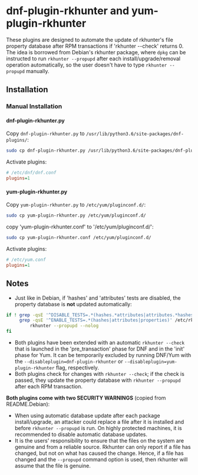 # dnf-plugin-rkhunter and yum-plugin-rkhunter

These plugins are designed to automate the update of rkhunter's file property database after RPM transactions if 'rkhunter --check' returns 0. The idea is borrowed from Debian's rkhunter package, where `dpkg` can be instructed to run `rkhunter --propupd` after each install/upgrade/removal operation automatically, so the user doesn't have to type `rkhunter --propupd` manually.

## Installation
### Manual Installation

#### dnf-plugin-rkhunter.py
Copy `dnf-plugin-rkhunter.py` to `/usr/lib/python3.6/site-packages/dnf-plugins/`:

```bash
sudo cp dnf-plugin-rkhunter.py /usr/lib/python3.6/site-packages/dnf-plugins/
```

Activate plugins:
```ini
# /etc/dnf/dnf.conf
plugins=1
```

#### yum-plugin-rkhunter.py
Copy `yum-plugin-rkhunter.py` to `/etc/yum/pluginconf.d/`:

```bash
sudo cp yum-plugin-rkhunter.py /etc/yum/pluginconf.d/
```

copy 'yum-plugin-rkhunter.conf' to '/etc/yum/pluginconf.d/':
```bash
sudo cp yum-plugin-rkhunter.conf /etc/yum/pluginconf.d/
```

Activate plugins:
```ini
# /etc/yum.conf
plugins=1
```

## Notes
* Just like in Debian, if 'hashes' and 'attributes' tests are disabled, the property database is **not** updated automatically:
```bash
if ! grep -qsE '^DISABLE_TESTS=.*(hashes.*attributes|attributes.*hashes|properties)' /etc/rkhunter.conf /etc/rkhunter.conf.local || \
     grep -qsE '^ENABLE_TESTS=.*(hashes|attributes|properties)' /etc/rkhunter.conf /etc/rkhunter.conf.local; then
         rkhunter --propupd --nolog
fi
```

* Both plugins have been extended with an automatic `rkhunter --check` that is launched in the 'pre_transaction' phase for DNF and in the 'init' phase for Yum. It can be temporarily excluded by running DNF/Yum with the `--disableplugin=dnf-plugin-rkhunter` or `--disableplugin=yum-plugin-rkhunter` flag, respectively.
* Both plugins check for changes with `rkhunter --check`; if the check is passed, they update the property database with `rkhunter --propupd` after each RPM transaction.

**Both plugins come with two SECURITY WARNINGS** (copied from README.Debian):
* When using automatic database update after each package install/upgrade, an attacker could replace a file after it is installed and before `rkhunter --propupd` is run. On highly protected machines, it is recommended to disable automatic database updates.
* It is the users' responsibility to ensure that the files on the system are genuine and from a reliable source. Rkhunter can only report if a file has changed, but not on what has caused the change. Hence, if a file has changed and the `--propupd` command option is used, then rkhunter will assume that the file is genuine.
